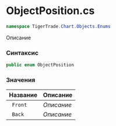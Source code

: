
# ObjectPosition.cs
```csharp
namespace TigerTrade.Chart.Objects.Enums
```



Описание

### Синтаксис
```csharp
public enum ObjectPosition
```


### Значения
| Название | Описание |
| --- | --- |
| ` Front` | *Описание* |
| ` Back` | *Описание* |




